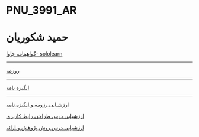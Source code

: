 # PNU_3991_AR
# حمید شکوریان

<a href="https://www.sololearn.com/Certificate/1068-20597923/jpg">گواهینامه جاوا- sololearn</a>
<hr/>
<a href="https://h-shakoorian.github.io">روزمه</a>
<hr/>
<a href="https://h-shakoorian.github.io/sop/index.html">انگیزه نامه</a>
<hr/>
<a href="https://github.com/h-shakoorian/PNU_3991_AR/blob/main/Hamid-Shakoorian_CV_CheckList_AR_3991.docx">ارزشیابی رزومه و انگیزه نامه</a>

<a href="https://github.com/h-shakoorian/PNU_3991_AR/blob/main/Hamid-shakoorian_UserInterfaceDesgin_CheckList_AR_3991.docx">ارزشیابی درس طراحی رابط کاربری</a>

<a href="https://github.com/h-shakoorian/PNU_3991_AR/blob/main/Hamid-shakoorian_ResearchAndPresentationMethods_CheckList_AR_3991.docx">ارزشیابی درس روش پژوهش و ارائه </a>
